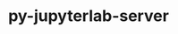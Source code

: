 ---
title: "py-jupyterlab-server"
layout: cache
categories: [package, develop]
meta: {"compilers": ["gcc@11.4.0", "gcc@9.4.0", "none"], "num_specs": 111, "num_specs_by_stack": {"data-vis-sdk": 12, "e4s": 50, "e4s-neoverse-v2": 13, "e4s-neoverse_v1": 12, "e4s-oneapi": 20, "e4s-power": 4, "root": 111}, "oss": ["ubuntu20.04", "ubuntu22.04"], "platforms": ["linux"], "stacks": ["data-vis-sdk", "e4s", "e4s-neoverse-v2", "e4s-neoverse_v1", "e4s-oneapi", "e4s-power", "root"], "targets": ["neoverse_v1", "neoverse_v2", "ppc64le", "x86_64_v3"], "versions": ["2.27.3"]}
spec_details: [{"compiler": "none", "hash": "2hwqesvzqasiefn5cd5egfkwylkyfupv", "os": "ubuntu22.04", "platform": "linux", "size": "-", "stacks": ["e4s", "root"], "target": "x86_64_v3", "variants": ["build_system=python_pip"], "versions": ["2.27.3"]}, {"compiler": "none", "hash": "2jhat6zswlege5vzj5kvaeqb6jfeb3pa", "os": "ubuntu22.04", "platform": "linux", "size": "-", "stacks": ["e4s-neoverse-v2", "root"], "target": "neoverse_v2", "variants": ["build_system=python_pip"], "versions": ["2.27.3"]}, {"compiler": "none", "hash": "2ouia57kyrmf6s7r74cebypeiqgkuari", "os": "ubuntu22.04", "platform": "linux", "size": "-", "stacks": ["e4s", "root"], "target": "x86_64_v3", "variants": ["build_system=python_pip"], "versions": ["2.27.3"]}, {"compiler": "none", "hash": "2si5sdpjhw5mw7agce2nfpyfjv44bawi", "os": "ubuntu22.04", "platform": "linux", "size": "-", "stacks": ["e4s", "root"], "target": "x86_64_v3", "variants": ["build_system=python_pip"], "versions": ["2.27.3"]}, {"compiler": "none", "hash": "32uvqyzijat4emrwu2ll5mtsxpefac22", "os": "ubuntu22.04", "platform": "linux", "size": "-", "stacks": ["e4s", "root"], "target": "x86_64_v3", "variants": ["build_system=python_pip"], "versions": ["2.27.3"]}, {"compiler": "none", "hash": "3s4tyvoszwvlzqj7ve6skq7xwdnidrq5", "os": "ubuntu22.04", "platform": "linux", "size": "-", "stacks": ["e4s-oneapi", "root"], "target": "x86_64_v3", "variants": ["build_system=python_pip"], "versions": ["2.27.3"]}, {"compiler": "gcc@11.4.0", "hash": "3twtrvgcmm5jssvh44f5gmaphmd2uceu", "os": "ubuntu22.04", "platform": "linux", "size": "-", "stacks": ["e4s-neoverse_v1", "root"], "target": "neoverse_v1", "variants": ["build_system=python_pip"], "versions": ["2.27.3"]}, {"compiler": "none", "hash": "3wthozl7ttk5kktqsyn2debiaglaojrq", "os": "ubuntu22.04", "platform": "linux", "size": "-", "stacks": ["e4s", "root"], "target": "x86_64_v3", "variants": ["build_system=python_pip"], "versions": ["2.27.3"]}, {"compiler": "none", "hash": "4ghv3woo3e6i2nmgyr4hkec7jlobeeru", "os": "ubuntu22.04", "platform": "linux", "size": "-", "stacks": ["e4s", "root"], "target": "x86_64_v3", "variants": ["build_system=python_pip"], "versions": ["2.27.3"]}, {"compiler": "none", "hash": "4pfguwbjaiqoonviqqxchqzmmkw7aj63", "os": "ubuntu22.04", "platform": "linux", "size": "-", "stacks": ["e4s", "root"], "target": "x86_64_v3", "variants": ["build_system=python_pip"], "versions": ["2.27.3"]}, {"compiler": "none", "hash": "5gbuzr75mvgqm2aqpvboxbetbynyqyuz", "os": "ubuntu22.04", "platform": "linux", "size": "-", "stacks": ["e4s-neoverse-v2", "root"], "target": "neoverse_v2", "variants": ["build_system=python_pip"], "versions": ["2.27.3"]}, {"compiler": "none", "hash": "5wlu6ooc752xuqbc7b6zfuvz42uhw4ns", "os": "ubuntu22.04", "platform": "linux", "size": "-", "stacks": ["e4s", "root"], "target": "x86_64_v3", "variants": ["build_system=python_pip"], "versions": ["2.27.3"]}, {"compiler": "none", "hash": "5wmrxi3o323dsfh2aeyelrm6y7rifwfq", "os": "ubuntu22.04", "platform": "linux", "size": "-", "stacks": ["e4s-neoverse-v2", "root"], "target": "neoverse_v2", "variants": ["build_system=python_pip"], "versions": ["2.27.3"]}, {"compiler": "none", "hash": "64pt5kyxvlem6ohryasfwhtlev6wfqi6", "os": "ubuntu22.04", "platform": "linux", "size": "-", "stacks": ["e4s", "root"], "target": "x86_64_v3", "variants": ["build_system=python_pip"], "versions": ["2.27.3"]}, {"compiler": "none", "hash": "7vzxg2gz5pscilpqvkyxi42adymjc4hw", "os": "ubuntu22.04", "platform": "linux", "size": "-", "stacks": ["e4s", "root"], "target": "x86_64_v3", "variants": ["build_system=python_pip"], "versions": ["2.27.3"]}, {"compiler": "none", "hash": "7yxa5dkxuneuqgwekvda3zhwzlvkhz3v", "os": "ubuntu22.04", "platform": "linux", "size": "-", "stacks": ["e4s", "root"], "target": "x86_64_v3", "variants": ["build_system=python_pip"], "versions": ["2.27.3"]}, {"compiler": "gcc@9.4.0", "hash": "7zwdw2ghqebxcbxs27rnwmabc7avbo25", "os": "ubuntu20.04", "platform": "linux", "size": "-", "stacks": ["e4s-power", "root"], "target": "ppc64le", "variants": ["build_system=python_pip"], "versions": ["2.27.3"]}, {"compiler": "none", "hash": "a4d2ojgkgdr26h4ry74pyhbhnaqwasz5", "os": "ubuntu22.04", "platform": "linux", "size": "-", "stacks": ["e4s-oneapi", "root"], "target": "x86_64_v3", "variants": ["build_system=python_pip"], "versions": ["2.27.3"]}, {"compiler": "none", "hash": "amecv3zoewaqewtm2zryonjbv7meflek", "os": "ubuntu22.04", "platform": "linux", "size": "-", "stacks": ["e4s", "root"], "target": "x86_64_v3", "variants": ["build_system=python_pip"], "versions": ["2.27.3"]}, {"compiler": "gcc@9.4.0", "hash": "bhdoktkmiq3ose2vyjrnn5itlrlqz32e", "os": "ubuntu20.04", "platform": "linux", "size": "-", "stacks": ["e4s-power", "root"], "target": "ppc64le", "variants": ["build_system=python_pip"], "versions": ["2.27.3"]}, {"compiler": "none", "hash": "bjliwyr3dvgfnreggaceaahb4zv7q3vn", "os": "ubuntu20.04", "platform": "linux", "size": "-", "stacks": ["data-vis-sdk", "root"], "target": "x86_64_v3", "variants": ["build_system=python_pip"], "versions": ["2.27.3"]}, {"compiler": "none", "hash": "bjlr7j5ttfcym3ae7dg5eegcxiillrrm", "os": "ubuntu22.04", "platform": "linux", "size": "-", "stacks": ["e4s", "root"], "target": "x86_64_v3", "variants": ["build_system=python_pip"], "versions": ["2.27.3"]}, {"compiler": "none", "hash": "bk4yhdrpjpqv2r3stzslupmhalxnucbn", "os": "ubuntu22.04", "platform": "linux", "size": "-", "stacks": ["e4s", "root"], "target": "x86_64_v3", "variants": ["build_system=python_pip"], "versions": ["2.27.3"]}, {"compiler": "none", "hash": "buhqma2sqavqs44vl6vv6dux7bx5veky", "os": "ubuntu22.04", "platform": "linux", "size": "-", "stacks": ["e4s", "root"], "target": "x86_64_v3", "variants": ["build_system=python_pip"], "versions": ["2.27.3"]}, {"compiler": "gcc@11.4.0", "hash": "buzqfder4llrupydggq3uflfatqedxdq", "os": "ubuntu22.04", "platform": "linux", "size": "-", "stacks": ["e4s-neoverse_v1", "root"], "target": "neoverse_v1", "variants": ["build_system=python_pip"], "versions": ["2.27.3"]}, {"compiler": "none", "hash": "bwo7d7mkwmi2xu4mj44ar56zgeolgucv", "os": "ubuntu20.04", "platform": "linux", "size": "-", "stacks": ["data-vis-sdk", "root"], "target": "x86_64_v3", "variants": ["build_system=python_pip"], "versions": ["2.27.3"]}, {"compiler": "none", "hash": "c4xgozrqxbnmlmqctj4enkb5mmtqtkzi", "os": "ubuntu22.04", "platform": "linux", "size": "-", "stacks": ["e4s", "root"], "target": "x86_64_v3", "variants": ["build_system=python_pip"], "versions": ["2.27.3"]}, {"compiler": "none", "hash": "cbh2znfg6lwr2l2vmpxtukv62my7bsg2", "os": "ubuntu20.04", "platform": "linux", "size": "-", "stacks": ["data-vis-sdk", "root"], "target": "x86_64_v3", "variants": ["build_system=python_pip"], "versions": ["2.27.3"]}, {"compiler": "none", "hash": "ciotm7du7ivat5q2usm2p5sz3yw6vugn", "os": "ubuntu22.04", "platform": "linux", "size": "-", "stacks": ["e4s", "root"], "target": "x86_64_v3", "variants": ["build_system=python_pip"], "versions": ["2.27.3"]}, {"compiler": "none", "hash": "czrspb5jzhlin33ywgdcugb4furydhyd", "os": "ubuntu22.04", "platform": "linux", "size": "-", "stacks": ["e4s-neoverse-v2", "root"], "target": "neoverse_v2", "variants": ["build_system=python_pip"], "versions": ["2.27.3"]}, {"compiler": "none", "hash": "d47abceidr5hmtkyn5vqjrrv4binhnpw", "os": "ubuntu20.04", "platform": "linux", "size": "-", "stacks": ["data-vis-sdk", "root"], "target": "x86_64_v3", "variants": ["build_system=python_pip"], "versions": ["2.27.3"]}, {"compiler": "none", "hash": "ei65phoc6qy6samievxgvboue6urdtg7", "os": "ubuntu22.04", "platform": "linux", "size": "-", "stacks": ["e4s-oneapi", "root"], "target": "x86_64_v3", "variants": ["build_system=python_pip"], "versions": ["2.27.3"]}, {"compiler": "none", "hash": "erc67gidsxeniod4yopohct3tecy5pu6", "os": "ubuntu22.04", "platform": "linux", "size": "-", "stacks": ["e4s-oneapi", "root"], "target": "x86_64_v3", "variants": ["build_system=python_pip"], "versions": ["2.27.3"]}, {"compiler": "none", "hash": "esfurfzzvrw43ny7tr6illl2mqy7apmo", "os": "ubuntu22.04", "platform": "linux", "size": "-", "stacks": ["e4s-neoverse-v2", "root"], "target": "neoverse_v2", "variants": ["build_system=python_pip"], "versions": ["2.27.3"]}, {"compiler": "none", "hash": "exrrtm6k6atjdddp6rmsl2sfkc456y2m", "os": "ubuntu22.04", "platform": "linux", "size": "-", "stacks": ["e4s", "root"], "target": "x86_64_v3", "variants": ["build_system=python_pip"], "versions": ["2.27.3"]}, {"compiler": "gcc@11.4.0", "hash": "faubjueu47u6o7zdlxl53zjqwxav2ix5", "os": "ubuntu22.04", "platform": "linux", "size": "-", "stacks": ["e4s-neoverse_v1", "root"], "target": "neoverse_v1", "variants": ["build_system=python_pip"], "versions": ["2.27.3"]}, {"compiler": "none", "hash": "ffu3s3a2wbaxdacguwrgdjdofns57zhj", "os": "ubuntu22.04", "platform": "linux", "size": "-", "stacks": ["e4s", "root"], "target": "x86_64_v3", "variants": ["build_system=python_pip"], "versions": ["2.27.3"]}, {"compiler": "gcc@11.4.0", "hash": "gdgmydmjyfpcdu5kz5yrfykfej3gwlgb", "os": "ubuntu22.04", "platform": "linux", "size": "-", "stacks": ["e4s-neoverse_v1", "root"], "target": "neoverse_v1", "variants": ["build_system=python_pip"], "versions": ["2.27.3"]}, {"compiler": "gcc@9.4.0", "hash": "ghzqxg4tvkvixvddmocx7aiyq7xyi6zf", "os": "ubuntu20.04", "platform": "linux", "size": "-", "stacks": ["e4s-power", "root"], "target": "ppc64le", "variants": ["build_system=python_pip"], "versions": ["2.27.3"]}, {"compiler": "none", "hash": "gjodr4mir57o6lelogzn6gg7wwo4seqj", "os": "ubuntu22.04", "platform": "linux", "size": "-", "stacks": ["e4s", "root"], "target": "x86_64_v3", "variants": ["build_system=python_pip"], "versions": ["2.27.3"]}, {"compiler": "none", "hash": "gkxqdm5bruiux5vzsupjddsigvfunmru", "os": "ubuntu22.04", "platform": "linux", "size": "-", "stacks": ["e4s", "root"], "target": "x86_64_v3", "variants": ["build_system=python_pip"], "versions": ["2.27.3"]}, {"compiler": "none", "hash": "gl4b3vo7aespz7kd2jgtsa6izhyhglmy", "os": "ubuntu22.04", "platform": "linux", "size": "-", "stacks": ["e4s-oneapi", "root"], "target": "x86_64_v3", "variants": ["build_system=python_pip"], "versions": ["2.27.3"]}, {"compiler": "none", "hash": "gloir5lge3fi2pne6h2xuuwtgzllpfyj", "os": "ubuntu22.04", "platform": "linux", "size": "-", "stacks": ["e4s", "root"], "target": "x86_64_v3", "variants": ["build_system=python_pip"], "versions": ["2.27.3"]}, {"compiler": "none", "hash": "gramq7qwaqx5u34ayyrwion62plh2moq", "os": "ubuntu22.04", "platform": "linux", "size": "-", "stacks": ["e4s", "root"], "target": "x86_64_v3", "variants": ["build_system=python_pip"], "versions": ["2.27.3"]}, {"compiler": "none", "hash": "h5tjt53wte5mvdkbsrfpaimf6hf6vpol", "os": "ubuntu22.04", "platform": "linux", "size": "-", "stacks": ["e4s", "root"], "target": "x86_64_v3", "variants": ["build_system=python_pip"], "versions": ["2.27.3"]}, {"compiler": "none", "hash": "i22heklqrozztf3kknfxrfhxung3zyja", "os": "ubuntu22.04", "platform": "linux", "size": "-", "stacks": ["e4s", "root"], "target": "x86_64_v3", "variants": ["build_system=python_pip"], "versions": ["2.27.3"]}, {"compiler": "none", "hash": "ibs6sstcg6eiaj2waky7qv3jbddw4fbi", "os": "ubuntu20.04", "platform": "linux", "size": "-", "stacks": ["data-vis-sdk", "root"], "target": "x86_64_v3", "variants": ["build_system=python_pip"], "versions": ["2.27.3"]}, {"compiler": "none", "hash": "ihsmplfb4qggstg6m723xi2ydlovjogz", "os": "ubuntu22.04", "platform": "linux", "size": "-", "stacks": ["e4s-oneapi", "root"], "target": "x86_64_v3", "variants": ["build_system=python_pip"], "versions": ["2.27.3"]}, {"compiler": "none", "hash": "iqhoxgljodez6syvm2xdkcgg2x4d7gol", "os": "ubuntu22.04", "platform": "linux", "size": "-", "stacks": ["e4s", "root"], "target": "x86_64_v3", "variants": ["build_system=python_pip"], "versions": ["2.27.3"]}, {"compiler": "none", "hash": "irvidyru5xe6jlb3qm74vsie7uv42ioj", "os": "ubuntu20.04", "platform": "linux", "size": "-", "stacks": ["data-vis-sdk", "root"], "target": "x86_64_v3", "variants": ["build_system=python_pip"], "versions": ["2.27.3"]}, {"compiler": "none", "hash": "iwgmmwqcm54inkmcgi6zxetta742a7oo", "os": "ubuntu22.04", "platform": "linux", "size": "-", "stacks": ["e4s-oneapi", "root"], "target": "x86_64_v3", "variants": ["build_system=python_pip"], "versions": ["2.27.3"]}, {"compiler": "none", "hash": "j3oyx5cecgztn64gmtyttrh2nguf4r7q", "os": "ubuntu22.04", "platform": "linux", "size": "-", "stacks": ["e4s-oneapi", "root"], "target": "x86_64_v3", "variants": ["build_system=python_pip"], "versions": ["2.27.3"]}, {"compiler": "none", "hash": "jaxk6bliopvii4ymomovdy56s5xtiz7g", "os": "ubuntu22.04", "platform": "linux", "size": "-", "stacks": ["e4s", "root"], "target": "x86_64_v3", "variants": ["build_system=python_pip"], "versions": ["2.27.3"]}, {"compiler": "none", "hash": "jcphwtvwrbquzheixqbkivoehqssxvam", "os": "ubuntu22.04", "platform": "linux", "size": "-", "stacks": ["e4s", "root"], "target": "x86_64_v3", "variants": ["build_system=python_pip"], "versions": ["2.27.3"]}, {"compiler": "none", "hash": "jgu63s4nhmkmkhm4gptmaorlugzvsy4q", "os": "ubuntu22.04", "platform": "linux", "size": "-", "stacks": ["e4s-oneapi", "root"], "target": "x86_64_v3", "variants": ["build_system=python_pip"], "versions": ["2.27.3"]}, {"compiler": "gcc@11.4.0", "hash": "k3epka6xzj2746oh2fytsx3vvp5f4wet", "os": "ubuntu22.04", "platform": "linux", "size": "-", "stacks": ["e4s-neoverse_v1", "root"], "target": "neoverse_v1", "variants": ["build_system=python_pip"], "versions": ["2.27.3"]}, {"compiler": "none", "hash": "k57ezudfqyr2ljuzc3weltau7yx66ewy", "os": "ubuntu22.04", "platform": "linux", "size": "-", "stacks": ["e4s", "root"], "target": "x86_64_v3", "variants": ["build_system=python_pip"], "versions": ["2.27.3"]}, {"compiler": "none", "hash": "kk2dvwt3wwjwxbjba3ttnx4xsq2ffy3k", "os": "ubuntu22.04", "platform": "linux", "size": "-", "stacks": ["e4s-oneapi", "root"], "target": "x86_64_v3", "variants": ["build_system=python_pip"], "versions": ["2.27.3"]}, {"compiler": "none", "hash": "ksuj3tt7wsym3xqo5b4z3hvtaptmz7gy", "os": "ubuntu22.04", "platform": "linux", "size": "-", "stacks": ["e4s-neoverse-v2", "root"], "target": "neoverse_v2", "variants": ["build_system=python_pip"], "versions": ["2.27.3"]}, {"compiler": "none", "hash": "kxn3qwi2ejzq5st62n3bxqijcznv7dd2", "os": "ubuntu22.04", "platform": "linux", "size": "-", "stacks": ["e4s-oneapi", "root"], "target": "x86_64_v3", "variants": ["build_system=python_pip"], "versions": ["2.27.3"]}, {"compiler": "none", "hash": "mcyl6ryow4vsywdxzrn4x3ywihk3xeic", "os": "ubuntu22.04", "platform": "linux", "size": "-", "stacks": ["e4s", "root"], "target": "x86_64_v3", "variants": ["build_system=python_pip"], "versions": ["2.27.3"]}, {"compiler": "none", "hash": "mtynjosxhubn7q7widk5f45jwmaqkzry", "os": "ubuntu22.04", "platform": "linux", "size": "-", "stacks": ["e4s", "root"], "target": "x86_64_v3", "variants": ["build_system=python_pip"], "versions": ["2.27.3"]}, {"compiler": "none", "hash": "mu4k6r5lhzv7zsbrx3vjwwggoxdwscdr", "os": "ubuntu22.04", "platform": "linux", "size": "-", "stacks": ["e4s", "root"], "target": "x86_64_v3", "variants": ["build_system=python_pip"], "versions": ["2.27.3"]}, {"compiler": "none", "hash": "n2p4b6j7uhliao3qdrox35m7bqhjtquz", "os": "ubuntu22.04", "platform": "linux", "size": "-", "stacks": ["e4s-neoverse-v2", "root"], "target": "neoverse_v2", "variants": ["build_system=python_pip"], "versions": ["2.27.3"]}, {"compiler": "gcc@11.4.0", "hash": "n3k7ijfgviqxtvspzzpveg4osxxomrr6", "os": "ubuntu22.04", "platform": "linux", "size": "-", "stacks": ["e4s-neoverse_v1", "root"], "target": "neoverse_v1", "variants": ["build_system=python_pip"], "versions": ["2.27.3"]}, {"compiler": "none", "hash": "nqtit2cj7edx3u4tety5df6ew2kkycf4", "os": "ubuntu22.04", "platform": "linux", "size": "-", "stacks": ["e4s-oneapi", "root"], "target": "x86_64_v3", "variants": ["build_system=python_pip"], "versions": ["2.27.3"]}, {"compiler": "none", "hash": "nvqdmljkm4d5ljw52hsnfyhtnjf7x2eh", "os": "ubuntu22.04", "platform": "linux", "size": "-", "stacks": ["e4s", "root"], "target": "x86_64_v3", "variants": ["build_system=python_pip"], "versions": ["2.27.3"]}, {"compiler": "none", "hash": "oimetcgh4tpx5o7txtlpwabfxlp3numn", "os": "ubuntu22.04", "platform": "linux", "size": "-", "stacks": ["e4s-oneapi", "root"], "target": "x86_64_v3", "variants": ["build_system=python_pip"], "versions": ["2.27.3"]}, {"compiler": "gcc@9.4.0", "hash": "ojcopn4i7kj6a5as7eaafg62m47b6b5c", "os": "ubuntu20.04", "platform": "linux", "size": "-", "stacks": ["e4s-power", "root"], "target": "ppc64le", "variants": ["build_system=python_pip"], "versions": ["2.27.3"]}, {"compiler": "gcc@11.4.0", "hash": "oosvkm7zjxvfynkstpdzy6bmpcplmefq", "os": "ubuntu22.04", "platform": "linux", "size": "-", "stacks": ["e4s-neoverse_v1", "root"], "target": "neoverse_v1", "variants": ["build_system=python_pip"], "versions": ["2.27.3"]}, {"compiler": "none", "hash": "opkimaurpcrtglkyxeqpoefi7iry36bg", "os": "ubuntu22.04", "platform": "linux", "size": "-", "stacks": ["e4s", "root"], "target": "x86_64_v3", "variants": ["build_system=python_pip"], "versions": ["2.27.3"]}, {"compiler": "none", "hash": "osktlx4oc625i72uqazgfnlpie5fprsm", "os": "ubuntu20.04", "platform": "linux", "size": "-", "stacks": ["data-vis-sdk", "root"], "target": "x86_64_v3", "variants": ["build_system=python_pip"], "versions": ["2.27.3"]}, {"compiler": "none", "hash": "oy4hdn4ejva2vfnkm7lbvd67ytjjsztw", "os": "ubuntu22.04", "platform": "linux", "size": "-", "stacks": ["e4s", "root"], "target": "x86_64_v3", "variants": ["build_system=python_pip"], "versions": ["2.27.3"]}, {"compiler": "none", "hash": "pzpmlk2lrmk6bwunwsaus7nkodbtbd2g", "os": "ubuntu22.04", "platform": "linux", "size": "-", "stacks": ["e4s", "root"], "target": "x86_64_v3", "variants": ["build_system=python_pip"], "versions": ["2.27.3"]}, {"compiler": "gcc@11.4.0", "hash": "qac377zjeyng7sdr5g2op62xzd3cctyl", "os": "ubuntu22.04", "platform": "linux", "size": "-", "stacks": ["e4s-neoverse_v1", "root"], "target": "neoverse_v1", "variants": ["build_system=python_pip"], "versions": ["2.27.3"]}, {"compiler": "none", "hash": "qgv3iihupksgovdbrpg3j3xxawvcjyo2", "os": "ubuntu22.04", "platform": "linux", "size": "-", "stacks": ["e4s", "root"], "target": "x86_64_v3", "variants": ["build_system=python_pip"], "versions": ["2.27.3"]}, {"compiler": "none", "hash": "qprslxdzp4yviyedww5sakkaa65jhgfn", "os": "ubuntu22.04", "platform": "linux", "size": "-", "stacks": ["e4s", "root"], "target": "x86_64_v3", "variants": ["build_system=python_pip"], "versions": ["2.27.3"]}, {"compiler": "none", "hash": "r4ejk35dewuwjhgt43geji7767rurlyu", "os": "ubuntu22.04", "platform": "linux", "size": "-", "stacks": ["e4s", "root"], "target": "x86_64_v3", "variants": ["build_system=python_pip"], "versions": ["2.27.3"]}, {"compiler": "none", "hash": "risav7fopxgarl4henififorjxnmcunx", "os": "ubuntu22.04", "platform": "linux", "size": "-", "stacks": ["e4s-oneapi", "root"], "target": "x86_64_v3", "variants": ["build_system=python_pip"], "versions": ["2.27.3"]}, {"compiler": "none", "hash": "risv744hdd2odp3n5fvxnpcfjyqkmuqr", "os": "ubuntu22.04", "platform": "linux", "size": "-", "stacks": ["e4s", "root"], "target": "x86_64_v3", "variants": ["build_system=python_pip"], "versions": ["2.27.3"]}, {"compiler": "none", "hash": "rk7oiutbhvarh6utuaikv6lcpuwcoaop", "os": "ubuntu20.04", "platform": "linux", "size": "-", "stacks": ["data-vis-sdk", "root"], "target": "x86_64_v3", "variants": ["build_system=python_pip"], "versions": ["2.27.3"]}, {"compiler": "none", "hash": "sbuvjc6nyzrgvi576w2bxs3cdqbcv2nd", "os": "ubuntu22.04", "platform": "linux", "size": "-", "stacks": ["e4s", "root"], "target": "x86_64_v3", "variants": ["build_system=python_pip"], "versions": ["2.27.3"]}, {"compiler": "none", "hash": "sjmka6lhl5kns5bcx5d4shqfzzveymnm", "os": "ubuntu20.04", "platform": "linux", "size": "-", "stacks": ["data-vis-sdk", "root"], "target": "x86_64_v3", "variants": ["build_system=python_pip"], "versions": ["2.27.3"]}, {"compiler": "none", "hash": "skue45swudegds6cnftkxnhfvilclxlr", "os": "ubuntu22.04", "platform": "linux", "size": "-", "stacks": ["e4s-oneapi", "root"], "target": "x86_64_v3", "variants": ["build_system=python_pip"], "versions": ["2.27.3"]}, {"compiler": "none", "hash": "taglob547gimuv2pzbfqe6l45c3e3uko", "os": "ubuntu22.04", "platform": "linux", "size": "-", "stacks": ["e4s", "root"], "target": "x86_64_v3", "variants": ["build_system=python_pip"], "versions": ["2.27.3"]}, {"compiler": "none", "hash": "tbpfbt6cxdc5sqtn6k5amaydbkex62gh", "os": "ubuntu22.04", "platform": "linux", "size": "-", "stacks": ["e4s-neoverse-v2", "root"], "target": "neoverse_v2", "variants": ["build_system=python_pip"], "versions": ["2.27.3"]}, {"compiler": "none", "hash": "too64t7ibhj2b6e3jyxan6rhiey7z6ss", "os": "ubuntu20.04", "platform": "linux", "size": "-", "stacks": ["data-vis-sdk", "root"], "target": "x86_64_v3", "variants": ["build_system=python_pip"], "versions": ["2.27.3"]}, {"compiler": "none", "hash": "tpkemddjxxwbuqby4iza3pspawp2u224", "os": "ubuntu22.04", "platform": "linux", "size": "-", "stacks": ["e4s", "root"], "target": "x86_64_v3", "variants": ["build_system=python_pip"], "versions": ["2.27.3"]}, {"compiler": "gcc@11.4.0", "hash": "ts5mli5x56oxn2gj3klumnw5vfvjuh4r", "os": "ubuntu22.04", "platform": "linux", "size": "-", "stacks": ["e4s-neoverse_v1", "root"], "target": "neoverse_v1", "variants": ["build_system=python_pip"], "versions": ["2.27.3"]}, {"compiler": "none", "hash": "v3zirzat5gdmosj3rrmidepirrratjez", "os": "ubuntu22.04", "platform": "linux", "size": "-", "stacks": ["e4s-oneapi", "root"], "target": "x86_64_v3", "variants": ["build_system=python_pip"], "versions": ["2.27.3"]}, {"compiler": "none", "hash": "vacpqs3qas4npknxtjvh3fsghtxwu5nf", "os": "ubuntu22.04", "platform": "linux", "size": "-", "stacks": ["e4s", "root"], "target": "x86_64_v3", "variants": ["build_system=python_pip"], "versions": ["2.27.3"]}, {"compiler": "none", "hash": "varqnoyiue5p6yofney7hpllpa45vwzs", "os": "ubuntu22.04", "platform": "linux", "size": "-", "stacks": ["e4s-oneapi", "root"], "target": "x86_64_v3", "variants": ["build_system=python_pip"], "versions": ["2.27.3"]}, {"compiler": "none", "hash": "vqwaebz4q6vh7n3ipvboa522jh63b5oa", "os": "ubuntu22.04", "platform": "linux", "size": "-", "stacks": ["e4s", "root"], "target": "x86_64_v3", "variants": ["build_system=python_pip"], "versions": ["2.27.3"]}, {"compiler": "none", "hash": "wkj4z4m6mhv3xi23i6xpot26rgyo66oj", "os": "ubuntu22.04", "platform": "linux", "size": "-", "stacks": ["e4s", "root"], "target": "x86_64_v3", "variants": ["build_system=python_pip"], "versions": ["2.27.3"]}, {"compiler": "none", "hash": "wsxq7qgxr6jtfrtmgfyq2rtnpysmxj26", "os": "ubuntu22.04", "platform": "linux", "size": "-", "stacks": ["e4s-oneapi", "root"], "target": "x86_64_v3", "variants": ["build_system=python_pip"], "versions": ["2.27.3"]}, {"compiler": "none", "hash": "wywgbgc2omuzsim3pgp44xr42yivimt3", "os": "ubuntu22.04", "platform": "linux", "size": "-", "stacks": ["e4s-neoverse-v2", "root"], "target": "neoverse_v2", "variants": ["build_system=python_pip"], "versions": ["2.27.3"]}, {"compiler": "gcc@11.4.0", "hash": "xbi35nw5rpfazffzjeaab7zg72nxszhv", "os": "ubuntu22.04", "platform": "linux", "size": "-", "stacks": ["e4s-neoverse_v1", "root"], "target": "neoverse_v1", "variants": ["build_system=python_pip"], "versions": ["2.27.3"]}, {"compiler": "none", "hash": "xbqnwiixxuumri564u3y66gkqj6femmz", "os": "ubuntu22.04", "platform": "linux", "size": "-", "stacks": ["e4s-oneapi", "root"], "target": "x86_64_v3", "variants": ["build_system=python_pip"], "versions": ["2.27.3"]}, {"compiler": "none", "hash": "xcmxv4qfhu7w45icw5zdpsek7rqiueft", "os": "ubuntu22.04", "platform": "linux", "size": "-", "stacks": ["e4s-neoverse-v2", "root"], "target": "neoverse_v2", "variants": ["build_system=python_pip"], "versions": ["2.27.3"]}, {"compiler": "none", "hash": "xgzi425gvy2iuqyiisgjsbh4fuuvlplz", "os": "ubuntu22.04", "platform": "linux", "size": "-", "stacks": ["e4s-oneapi", "root"], "target": "x86_64_v3", "variants": ["build_system=python_pip"], "versions": ["2.27.3"]}, {"compiler": "none", "hash": "xq55ht2smky7vgy53buobmaxocow4uop", "os": "ubuntu22.04", "platform": "linux", "size": "-", "stacks": ["e4s", "root"], "target": "x86_64_v3", "variants": ["build_system=python_pip"], "versions": ["2.27.3"]}, {"compiler": "gcc@11.4.0", "hash": "ybxztotlwesmdch2klp3icqp2rzse4ck", "os": "ubuntu22.04", "platform": "linux", "size": "-", "stacks": ["e4s-neoverse_v1", "root"], "target": "neoverse_v1", "variants": ["build_system=python_pip"], "versions": ["2.27.3"]}, {"compiler": "gcc@11.4.0", "hash": "ygsyk3zquvmevtzeafgz4ebdw5bisiyw", "os": "ubuntu22.04", "platform": "linux", "size": "-", "stacks": ["e4s-neoverse_v1", "root"], "target": "neoverse_v1", "variants": ["build_system=python_pip"], "versions": ["2.27.3"]}, {"compiler": "none", "hash": "ykbmeddwxphx73celcmhwrgzt5dytrfq", "os": "ubuntu22.04", "platform": "linux", "size": "-", "stacks": ["e4s-neoverse-v2", "root"], "target": "neoverse_v2", "variants": ["build_system=python_pip"], "versions": ["2.27.3"]}, {"compiler": "none", "hash": "yvrp34gpbrnk6b2wagfnxuppppcmzwis", "os": "ubuntu22.04", "platform": "linux", "size": "-", "stacks": ["e4s", "root"], "target": "x86_64_v3", "variants": ["build_system=python_pip"], "versions": ["2.27.3"]}, {"compiler": "none", "hash": "yxwt2jqi6xvmjwrsjckiegk4d7djze4l", "os": "ubuntu22.04", "platform": "linux", "size": "-", "stacks": ["e4s", "root"], "target": "x86_64_v3", "variants": ["build_system=python_pip"], "versions": ["2.27.3"]}, {"compiler": "none", "hash": "z5hgznpwgxa7u7cgj6iidp753hel5ouc", "os": "ubuntu22.04", "platform": "linux", "size": "-", "stacks": ["e4s-neoverse-v2", "root"], "target": "neoverse_v2", "variants": ["build_system=python_pip"], "versions": ["2.27.3"]}, {"compiler": "none", "hash": "zkegvmmow3y5q37dycrri3w45vvjok47", "os": "ubuntu22.04", "platform": "linux", "size": "-", "stacks": ["e4s-neoverse-v2", "root"], "target": "neoverse_v2", "variants": ["build_system=python_pip"], "versions": ["2.27.3"]}, {"compiler": "none", "hash": "zluz4p42lsmxqbyeklkl4cdsezmpna4r", "os": "ubuntu20.04", "platform": "linux", "size": "-", "stacks": ["data-vis-sdk", "root"], "target": "x86_64_v3", "variants": ["build_system=python_pip"], "versions": ["2.27.3"]}, {"compiler": "none", "hash": "zrmrvnpok6tvmtvw4qwz5bwyihoug5jc", "os": "ubuntu22.04", "platform": "linux", "size": "-", "stacks": ["e4s", "root"], "target": "x86_64_v3", "variants": ["build_system=python_pip"], "versions": ["2.27.3"]}, {"compiler": "none", "hash": "zwcer2v7ihmasia4gou56y2dbedo4dn2", "os": "ubuntu20.04", "platform": "linux", "size": "-", "stacks": ["data-vis-sdk", "root"], "target": "x86_64_v3", "variants": ["build_system=python_pip"], "versions": ["2.27.3"]}]
---
